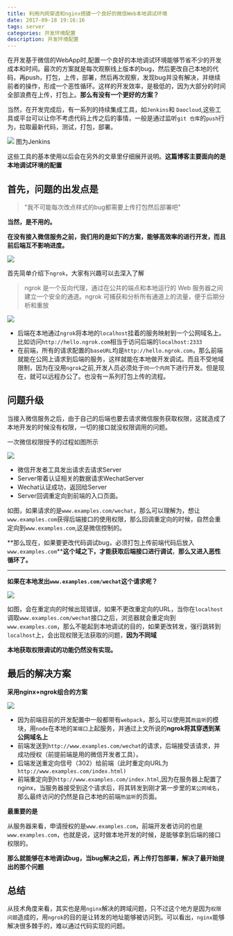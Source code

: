 ```yaml
---
title: 利用内网穿透和nginx搭建一个良好的微信Web本地调试环境
date: 2017-09-18 19:16:16
tags: server
categories: 开发环境配置
description: 开发环境配置
---
```


在开发基于微信的WebApp时,配置一个良好的本地调试环境能够节省不少的开发成本和时间。最次的方案就是每次观察线上版本的bug，然后更改自己本地的代码，再push，打包，上传，部署，然后再次观察，发现bug并没有解决，并继续前者的操作，形成一个恶性循环。这样的开发效率，是极低的，因为大部分的时间全部浪费在上传，打包上。**那么有没有一个更好的方案？**

当然，在开发完成后，有一系列的持续集成工具，如`Jenkins`和 `Daocloud`,这些工具或平台可以让你不考虑代码上传之后的事情，一般是通过监听`git 仓库`的`push`行为，拉取最新代码，测试，打包，部署。

![](http://ww1.sinaimg.cn/mw690/663aa05agw1f3azf3lhrdj206a08ogm8.jpg) 图为Jenkins

这些工具的基本使用以后会在另外的文章里仔细展开说明。**这篇博客主要面向的是本地调试环境的配置**

首先，问题的出发点是
--

> "我不可能每次改点样式的bug都需要上传打包然后部署吧"


**当然，是不用的。**

**在没有接入微信服务之前，我们用的是如下的方案，能够高效率的进行开发，而且前后端互不影响进度。**

![](https://gitee.com/vueman/md_pic/raw/master/wechatLocalEnv/ngrok.png)

首先简单介绍下`ngrok`，大家有兴趣可以去深入了解

>ngrok 是一个反向代理，通过在公共的端点和本地运行的 Web 服务器之间建立一个安全的通道。ngrok 可捕获和分析所有通道上的流量，便于后期分析和重放

![](https://gss1.bdstatic.com/9vo3dSag_xI4khGkpoWK1HF6hhy/baike/c0%3Dbaike92%2C5%2C5%2C92%2C30/sign=fc28bff79058d109d0eea1e0b031a7da/b21bb051f81986181706330d48ed2e738ad4e6f2.jpg)

* 后端在本地通过`ngrok`将本地的`localhost`挂着的服务映射到一个公网域名上。比如访问`http://hello.ngrok.com`相当于访问后端的`localhost:2333`
* 在前端，所有的请求配置的`baseURL`均是`http://hello.ngrok.com`，那么前端就能在公网上请求到后端的服务，这样就能在本地做开发调试。而且不受地域限制，因为在没用`ngrok`之前,开发人员必须处于`同一个内网`下进行开发。但是现在，就可以远程办公了。也没有一系列打包上传的流程。


问题升级
--

当接入微信服务之后，由于自己的后端也要去请求微信服务获取权限，这就造成了本地开发的时候没有权限，一切的接口就没权限调用的问题。

一次微信权限授予的过程如图所示

![](https://gitee.com/vueman/md_pic/raw/master/wechatLocalEnv/basic.png)

* 微信开发者工具发出请求去请求Server
* Server带着认证相关的数据请求WechatServer
* Wechat认证成功，返回给Server
* Server回调重定向到前端的入口页面。

如图，如果请求的是`www.examples.com/wechat`，那么可以理解为，想让`www.examples.com`获得后端接口的使用权限，那么回调重定向的时候，自然会重定向到`www.examples.com`,这是微信控制的。

**那么现在，如果要更改代码调试bug，必须打包上传前端代码后放入`www.examples.com`****这个域之下，才能获取后端接口进行调试**，**那么又进入恶性循环了。**



---

**如果在本地发出`www.examples.com/wechat`这个请求呢？**


![](https://gitee.com/vueman/md_pic/raw/master/wechatLocalEnv/wrong.png)

如图，会在重定向的时候出现错误，如果不更改重定向的URL，当你在`localhost`调取`www.examples.com/wechat`接口之后，浏览器就会重定向到`www.examples.com`，那么不能起到本地调试的目的，如果更改转发，强行跳转到`localhost`上，会出现权限无法获取的问题，**因为不同域**

**本地获取权限调试的功能仍然没有实现。**

最后的解决方案
--

**采用nginx+ngrok组合的方案**

![](https://gitee.com/vueman/md_pic/raw/master/wechatLocalEnv/ngrok&nginx.png)


* 因为前端目前的开发配置中一般都带有`webpack`，那么可以使用其`热监听`的模块，用`node`在本地的`某端口`上起服务，并通过上文所说的**ngrok将其穿透到某公网域名上**
* 前端发送到`http://www.examples.com/wechat`的请求，后端接受该请求，并成功授权（前提前端是用的微信开发者工具）。
* 后端发送重定向信号（302）给前端（此时重定向URL为`http://www.examples.com/index.html)`
* 前端重定向到`http://www.examples.com/index.html`,因为在服务器上配置了nginx，当服务器接受到这个请求后，将其转发到刚才第一步里的`某公网域名`，那么最终访问的仍然是自己本地的前端`热监听`的页面。

**最重要的是** 

从服务器来看，申请授权的是`www.examples.com`，前端开发者访问的也是`www.examples.com`，也就是说，这时做本地开发的时候，是能够拿到后端的接口权限的。

**那么就能够在本地调试bug，当bug解决之后，再上传打包部署，解决了最开始提出的那个问题**

总结
--

从技术角度来看，其实也是用`nginx`解决的跨域问题，只不过这个地方是因为`权限问题`造成的，用`ngrok`的目的是让转发的地址能够被访问到。可以看出，`nginx`能够解决很多棘手的，难以通过代码实现的问题。






